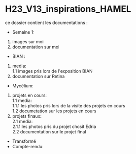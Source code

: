 # H23_V13_inspirations_HAMEL


ce dossier contient les documentations :
 * Semaine 1:
  1. images sur moi
  2. documentation sur moi
 * BIAN :
  1. media: <br>
    1.1 images pris lors de l'exposition BIAN
  2. documentation sur Retina
 * Mycélium: 
  1. projets en cours: <br>
    1.1 media: <br>
      1.1.1 les photos pris lors de la visite des projets en cours <br>
    1.2 documetation sur les projets en cours
   2. projets finaux: <br>
    2.1 media: <br>
      2.1.1 les photos pris du projet chosit Edria <br>
    2.2 documentation sur le projet final
 * Transformé
 * Compte-rendu
